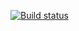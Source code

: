 [![Build status](https://ci.appveyor.com/api/projects/status/gi6abijrmasp69g6?svg=true)](https://ci.appveyor.com/project/RuzaikinDY/autotesting-bdd)
